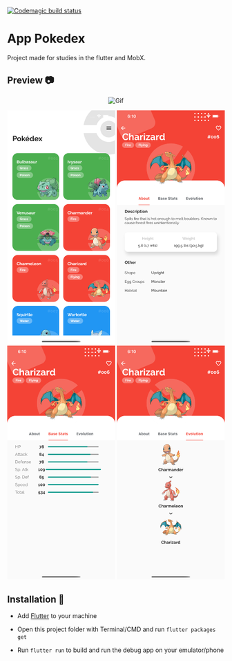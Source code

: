[![Codemagic build status](https://api.codemagic.io/apps/5f419b9fd69c21215a92572e/5f419b9fd69c21215a92572d/status_badge.svg)](https://codemagic.io/apps/5f419b9fd69c21215a92572e/5f419b9fd69c21215a92572d/latest_build)
# App Pokedex

Project made for studies in the flutter and MobX.

## Preview 📷
<p align="center">
  <img alt="Gif" width="250px" src="./prints/pokemon_app.gif" />
</p>

<div align="center" styles="flex-direction: row;">
  <img alt="Pokedex" title="#screen" width="250px" src="./prints/print_one.png" />
  <img alt="Pokedex" title="#screen" width="250px" src="./prints/print_two.png" />
  <img alt="Pokedex" title="#screen" width="250px" src="./prints/print_three.png" />
  <img alt="Pokedex" title="#screen" width="250px" src="./prints/print_four.png" />
 </div>

 ## Installation 🔨

- Add [Flutter](https://flutter.dev/docs/get-started/install) to your machine

- Open this project folder with Terminal/CMD and run `flutter packages get`

- Run `flutter run` to build and run the debug app on your emulator/phone
